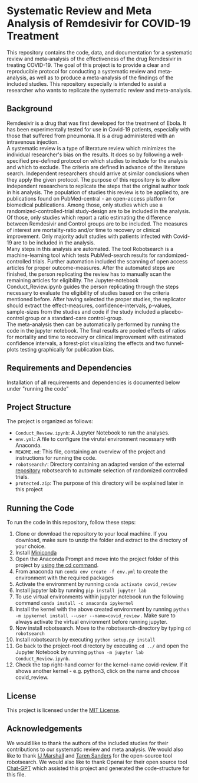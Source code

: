 # Systematic Review and Meta Analysis of Remdesivir for COVID-19 Treatment

This repository contains the code, data, and documentation for a systematic review and meta-analysis of the effectiveness of the drug Remdesivir in treating COVID-19. The goal of this project is to provide a clear and reproducible protocol for conducting a systematic review and meta-analysis, as well as to produce a meta-analysis of the findings of the included studies. This repository especially is intended to assist a researcher who wants to replicate the systematic review and meta-analysis.

## Background
Remdesivir is a drug that was first developed for the treatment of Ebola. It has been experimentally tested for use in Covid-19 patients, 
especially with those that suffered from pneumonia. It is a drug administered with an intravenous injection. <br>
A systematic review is a type of literature review which minimizes the individual researcher's bias on the results. It does so by
 following a well-specified pre-defined protocol on which studies to include for the analysis and which to exclude. 
The criteria are defined in advance of the literature search. Independent researchers should arrive at similar conclusions when they apply the given 
protocol. The purpose of this repository is to allow independent researchers to replicate the steps that the original author took in his analysis.
The population of studies this review is to be applied to, are publications found on PubMed-central - an open-access platform
 for biomedical publications. Among those, only studies which use a randomized-controlled-trial study-design are to be included in 
the analysis. Of those, only studies which report a ratio estimating the difference between Remdesivir and Control groups are to be 
included. The measures of interest are mortality-ratio and/or time to recovery or clinical improvement. Only majority adult studies
 with patients infected with Covid-19 are to be included in the analysis. <br>
Many steps in this analysis are automated. The tool Robotsearch is a machine-learning tool which tests PubMed-search results for randomized-
controlled trials. Further automation included the scanning of open access articles for proper outcome-measures. After the automated
steps are finished, the person replicating the review has to manually scan the remaining articles for eligibility. The Jupyter-notebook 
Conduct_Review.ipynb guides the person replicating through the steps necessary to evaluate the eligibility of studies based on the criteria mentioned
before. After having selected the proper studies, the replicator should extract the effect-measures, confidence-intervals, p-values,
sample-sizes from the studies and code if the study included a placebo-control group or a standard-care control-group. <br> 
The meta-analysis then can be automatically performed by running the code in the jupyter notebook. The final results are pooled effects
of ratios for mortality and time to recovery or clinical improvement with estimated confidence intervals, a forest-plot visualizing the
effects and two funnel-plots testing graphically for publication bias.


## Requirements and Dependencies

Installation of all requirements and dependencies is documented below under "running the code"


## Project Structure

The project is organized as follows:

- `Conduct_Review.ipynb`: A Jupyter Notebook to run the analyses.
- `env.yml`: A file to configure the virutal environment necessary with Anaconda.
- `README.md`: This file, containing an overview of the project and instructions for running the code.
- `robotsearch/`: Directory containing an adapted version of the external [repository](https://github.com/tarensanders/robotsearch) robotsearch to automate selection of randomized controlled trials.
- `protected.zip`: The purpose of this directory will be explained later in this project

## Running the Code

To run the code in this repository, follow these steps:
1. Clone or download the repository to your local machine. If you download, make sure to unzip the folder and extract to the directory of your choice.
2. Install [Miniconda](https://docs.conda.io/en/latest/miniconda.html)
3. Open the Anaconda Prompt and move into the project folder of this project by [using the cd command](https://www.lifewire.com/change-directories-in-command-prompt-5185508).
4. From anaconda run `conda env create -f env.yml` to create the environment with the required packages
5. Activate the environment by running `conda activate covid_review`
6. Install jupyter lab by running `pip install jupyter lab`
7. To use virtual environments within jupyter notebook run the following command `conda install -c anaconda ipykernel`
8. Install the kernel with the above created environment by running `python -m ipykernel install --user --name=covid_review` . Make sure to always activate the virtual environment before running jupyter.
9. Now install robotsearch. Move to the robotsearch-directory by typing `cd robotsearch`
10. Install robotsearch by executing `python setup.py install`
11. Go back to the project-root directory by executing `cd ../` and open the Jupyter Notebook by running `python -m jupyter lab Conduct_Review.ipynb`. 
12. Check the top right-hand corner for the kernel-name covid-review. If it shows another kernel - e.g. python3, click on the name and choose covid_review.

## License

This project is licensed under the [MIT License](LICENSE).

## Acknowledgements

We would like to thank the authors of the included studies for their contributions to our systematic review and meta analysis. We would also like to thank [IJ Marshall](https://github.com/ijmarshall/robotsearch) and [Taren Sanders](https://github.com/tarensanders/robotsearch) for the open-source tool robotsearch. We would also like to thank Openai for their open source tool [Chat-GPT](https://chat.openai.com/chat) which assisted this project and generated the code-structure for this file.

